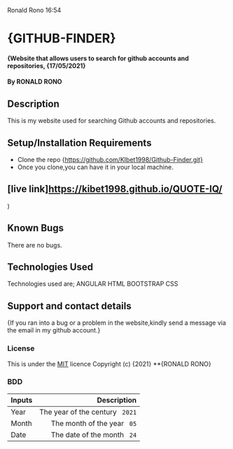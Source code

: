 Ronald Rono  16:54
# {GITHUB-FINDER}
#### {Website that allows users to search for github accounts and repositories, {17/05/2021}
#### By RONALD RONO
## Description
This is my website used for searching Github accounts and repositories.
## Setup/Installation Requirements
* Clone the repo {https://github.com/KIbet1998/Github-Finder.git}
* Once you clone,you can have it in your local machine.
## [live link]https://kibet1998.github.io/QUOTE-IQ/
)
## Known Bugs
There are no bugs.
## Technologies Used
Technologies used are;
ANGULAR
HTML
BOOTSTRAP
CSS
## Support and contact details
{If you ran into a bug or a problem in the website,kindly send a message via the email in my github account.}
### License
This is under the [MIT](licence) licence
Copyright (c) {2021} **{RONALD RONO}
### BDD
| Inputs | Description |
|:---        |          ---: |
| Year   | The year of the century `` 2021``  |
| Month  | The month of the year `` 05``  |
| Date   | The date of the month `` 24`` | -->
